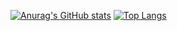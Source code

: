 [![Anurag's GitHub stats](https://github-readme-stats.vercel.app/api?username=MoshiKoi)](https://github.com/anuraghazra/github-readme-stats)
[![Top Langs](https://github-readme-stats.vercel.app/api/top-langs/?username=MoshiKoi)](https://github.com/anuraghazra/github-readme-stats)
